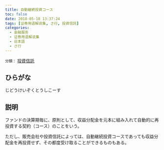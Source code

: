 ```yaml
---
title: 自動継続投資コース
toc: false
date: 2018-05-18 13:37:24
tags: [证券用语解说集, さ行, 投資信託]
categories:
  - 金融服务
  - 证券用语解说集
  - 日本語
  - さ行
---
```


`分類：` [投資信託](/tags/投資信託/)

## ひらがな

じどうけいぞくとうしこーす

## 説明

ファンドの決算期毎に、原則として、収益分配金を元本に組み入れて自動的に再投資する契約（コース）のことをいう。

ただし、販売会社や投資信託によっては、自動継続投資コースであっても収益分配金を再投資せず、その都度受け取ることができるものもある。
